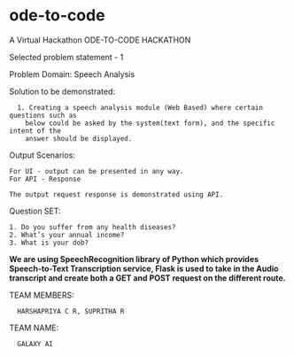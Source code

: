 # ode-to-code
A Virtual Hackathon ODE-TO-CODE HACKATHON

Selected problem statement - 1

Problem Domain: Speech Analysis

Solution to be demonstrated:

      1. Creating a speech analysis module (Web Based) where certain questions such as
        below could be asked by the system(text form), and the specific intent of the
        answer should be displayed.

Output Scenarios:

    For UI - output can be presented in any way.
    For API - Response 

    The output request response is demonstrated using API.

Question SET:

    1. Do you suffer from any health diseases?
    2. What’s your annual income?
    3. What is your dob?
 
 
**We are using SpeechRecognition library of Python which provides Speech-to-Text Transcription service, Flask is used to take in the Audio transcript and create both a GET and POST request on the different route.**

TEAM MEMBERS:

      HARSHAPRIYA C R, SUPRITHA R

TEAM NAME:

      GALAXY AI
